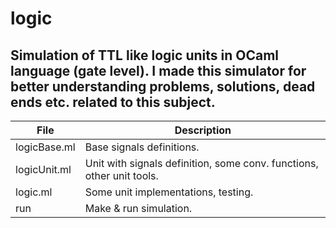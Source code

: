 # logic
## Simulation of TTL like logic units in OCaml language (gate level). I made this simulator for better understanding problems, solutions, dead ends etc. related to this subject.


| File         | Description                                                           |
|--------------|-----------------------------------------------------------------------|
|logicBase.ml  | Base signals definitions.                                             |
|logicUnit.ml  | Unit with signals definition, some conv. functions, other unit tools. |
|logic.ml      | Some unit implementations, testing.                                   |
|run           | Make & run simulation.                                                |
